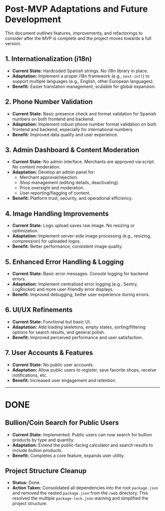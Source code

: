# Post-MVP Adaptations and Future Development

This document outlines features, improvements, and refactorings to consider after the MVP is complete and the project moves towards a full version.

## 1. Internationalization (i18n)
- **Current State:** Hardcoded Spanish strings. No i18n library in place.
- **Adaptation:** Implement a proper i18n framework (e.g., `next-intl`) to support multiple languages (e.g., English, other European languages).
- **Benefit:** Easier translation management, scalable for global expansion.

## 2. Phone Number Validation
- **Current State:** Basic presence check and format validation for Spanish numbers on both frontend and backend.
- **Adaptation:** Implement robust phone number format validation on both frontend and backend, especially for international numbers.
- **Benefit:** Improved data quality and user experience.

## 3. Admin Dashboard & Content Moderation
- **Current State:** No admin interface. Merchants are approved via script. No content moderation.
- **Adaptation:** Develop an admin panel for:
    - Merchant approval/rejection.
    - Shop management (editing details, deactivating).
    - Price oversight and moderation.
    - User reporting/flagging of content.
- **Benefit:** Platform trust, security, and operational efficiency.

## 4. Image Handling Improvements
- **Current State:** Logo upload saves raw image. No resizing or optimization.
- **Adaptation:** Implement server-side image processing (e.g., resizing, compression) for uploaded logos.
- **Benefit:** Better performance, consistent image quality.

## 5. Enhanced Error Handling & Logging
- **Current State:** Basic error messages. Console logging for backend errors.
- **Adaptation:** Implement centralized error logging (e.g., Sentry, LogRocket) and more user-friendly error displays.
- **Benefit:** Improved debugging, better user experience during errors.

## 6. UI/UX Refinements
- **Current State:** Functional but basic UI.
- **Adaptation:** Add loading skeletons, empty states, sorting/filtering options for search results, and general polish.
- **Benefit:** Improved perceived performance and user satisfaction.

## 7. User Accounts & Features
- **Current State:** No public user accounts.
- **Adaptation:** Allow public users to register, save favorite shops, receive notifications, etc.
- **Benefit:** Increased user engagement and retention.

---

# DONE

## Bullion/Coin Search for Public Users
- **Current State:** Implemented. Public users can now search for bullion products by type and quantity.
- **Adaptation:** Extend the public-facing calculator and search results to include bullion products.
- **Benefit:** Completes a core feature, expands user utility.

## Project Structure Cleanup
- **Status:** Done.
- **Action Taken:** Consolidated all dependencies into the root `package.json` and removed the nested `package.json` from the `/web` directory. This resolved the multiple `package-lock.json` warning and simplified the project structure.